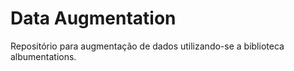 # Data Augmentation
Repositório para augmentação de dados utilizando-se a biblioteca albumentations.
